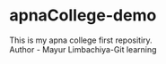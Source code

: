 # apnaCollege-demo
This is my apna college first repositiry.
<br>
Author - Mayur Limbachiya-Git learning
